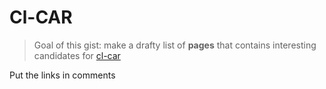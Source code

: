 # Cl-CAR

> Goal of this gist: make a drafty list of **pages** that contains interesting candidates for [cl-car](https://cdr.common-lisp.dev/)

Put the links in comments